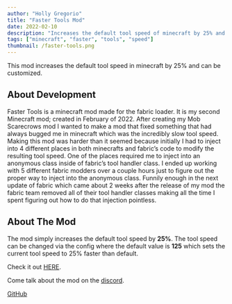 ```yaml
---
author: "Holly Gregorio"
title: "Faster Tools Mod"
date: 2022-02-10
description: "Increases the default tool speed of minecraft by 25% and allows for customization"
tags: ["minecraft", "faster", "tools", "speed"]
thumbnail: /faster-tools.png
---
```


This mod increases the default tool speed in minecraft by 25% and can be customized.

## About Development
Faster Tools is a minecraft mod made for the fabric loader. It is my second Minecraft mod; created in February of 2022. After creating my Mob Scarecrows mod I wanted to make a mod that fixed something that had always bugged me in minecraft which was the incredibly slow tool speed. Making this mod was harder than it seemed because initially I had to inject into 4 different places in both minecrafts and fabric’s code to modify the resulting tool speed. One of the places required me to inject into an anonymous class inside of fabric’s tool handler class. I ended up working with 5 different fabric modders over a couple hours just to figure out the proper way to inject into the anonymous class. Funnily enough in the next update of fabric which came about 2 weeks after the release of my mod the fabric team removed all of their tool handler classes making all the time I spent figuring out how to do that injection pointless.

## About The Mod
The mod simply increases the default tool speed by **25%**. The tool speed can be changed via the config where the default value is **125** which sets the current tool speed to 25% faster than default.

Check it out [HERE](https://www.curseforge.com/minecraft/mc-mods/faster-tools).

Come talk about the mod on the [discord](https://discord.gg/DWBttJkkrn).

[GitHub](https://github.com/ReillyGregorio/FasterTools)

